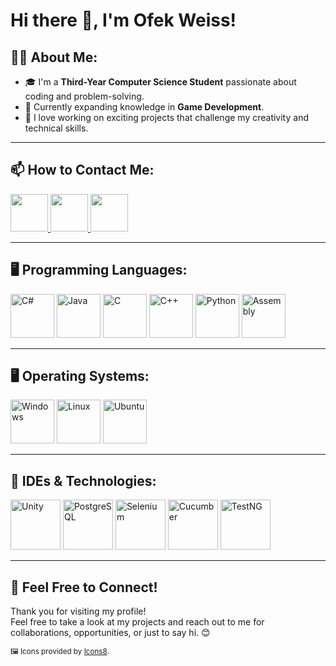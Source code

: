 # Hi there 👋, I'm Ofek Weiss!

## 🧑‍💻 About Me:
- 🎓 I'm a **Third-Year Computer Science Student** passionate about coding and problem-solving.
- 🌱 Currently expanding knowledge in **Game Development**.
- 🚀 I love working on exciting projects that challenge my creativity and technical skills.

---

## 📫 How to Contact Me:
<p align="left">
  <a href="https://linkedin.com/in/ofek-weiss">
    <img src="https://img.icons8.com/?size=100&id=13930&format=png&color=000000" width="60">
  </a>
  <a href="https://github.com/Ofek-Weiss">
    <img src="https://img.icons8.com/?size=100&id=AZOZNnY73haj&format=png&color=000000" width="60">
  </a>
  <a href="mailto:ofekweiss3@gmail.com">
    <img src="https://img.icons8.com/?size=100&id=P7UIlhbpWzZm&format=png&color=000000" width="60">
  </a>
</p>

---

## 🖥️ Programming Languages:
<p align="left">
  <img src="https://img.icons8.com/?size=100&id=55251&format=png&color=000000" width="70" title="C#">
  <img src="https://img.icons8.com/?size=100&id=13679&format=png&color=000000" width="70" title="Java">
  <img src="https://img.icons8.com/?size=100&id=40670&format=png&color=000000" width="70" title="C">
  <img src="https://img.icons8.com/?size=100&id=40669&format=png&color=000000" width="70" title="C++">
  <img src="https://img.icons8.com/?size=100&id=13441&format=png&color=000000" width="70" title="Python">
  <img src="https://img.icons8.com/?size=100&id=gVK745a4Vaur&format=png&color=000000" width="70" title="Assembly">
</p>

---

## 🖥️ Operating Systems:
<p align="left">
  <img src="https://img.icons8.com/?size=100&id=108792&format=png&color=000000" width="70" title="Windows">
  <img src="https://img.icons8.com/?size=100&id=HF4xGsjDERHf&format=png&color=000000" width="70" title="Linux">
  <img src="https://img.icons8.com/?size=100&id=63208&format=png&color=000000" width="70" title="Ubuntu">
</p>

---

## 🔧 IDEs & Technologies:
<p align="left">
  <img src="https://cdn.worldvectorlogo.com/logos/unity-69.svg" width="80" title="Unity">
  <img src="https://upload.wikimedia.org/wikipedia/commons/2/29/Postgresql_elephant.svg" width="80" title="PostgreSQL">
  <img src="https://upload.wikimedia.org/wikipedia/commons/d/d5/Selenium_Logo.png" width="80" title="Selenium">
  <img src="https://upload.wikimedia.org/wikipedia/commons/e/e7/Cucumber-logo.svg" width="80" title="Cucumber">
  <img src="https://upload.wikimedia.org/wikipedia/commons/8/8e/Testng.png" width="80" title="TestNG">
</p>

---

## 💬 Feel Free to Connect!
Thank you for visiting my profile!  
Feel free to take a look at my projects and reach out to me for collaborations, opportunities, or just to say hi. 😊  

<sub>🖼️ Icons provided by <a href="https://icons8.com" target="_blank">Icons8</a>.</sub>

